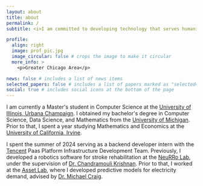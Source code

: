```yaml
---
layout: about
title: about
permalink: /
subtitle: <i>I am committed to developing technology that serves humanity and the greater good</i>

profile:
  align: right
  image: prof_pic.jpg
  image_circular: false # crops the image to make it circular
  more_info: >
    <p>Greater Chicago Area</p>

news: false # includes a list of news items
selected_papers: false # includes a list of papers marked as "selected={true}"
social: true # includes social icons at the bottom of the page
---
```


I am currently a Master's student in Computer Science at the <a href="https://siebelschool.illinois.edu/">University of Illinois, Urbana Champaign</a>. I obtained my bachelor's degree in Computer Science, Data Science, and Mathematics from the <a href="https://umich.edu/">University of Michigan</a>. Prior to that, I spent a year studying Mathematics and Economics at the <a href="https://uci.edu/">University of California, Irvine</a>.

I spent the summer of 2024 serving as a backend developer intern with the <a href="https://www.tencent.com/">Tencent</a> Paas Platform Infrastructure Development Team. Previously, I developed a robotics software for stroke rehabilitation at the <a href="https://neurro-lab.engin.umich.edu/">NeuRRo Lab</a>, under the supervision of <a href="https://neurro-lab.engin.umich.edu/people/chandramouli-krishnan">Dr. Chandramouli Krishnan</a>. Prior to that, I worked at the <a href="https://www.assetlab.org/">Asset Lab</a>, where I developed predictive models for electricity demand, advised by <a href="https://seas.umich.edu/research/faculty/michael-craig">Dr. Michael Craig</a>.

